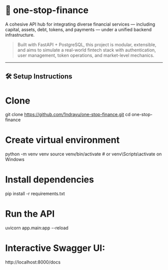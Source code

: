 # 💸 one-stop-finance

A cohesive API hub for integrating diverse financial services — including capital, assets, debt, tokens, and payments — under a unified backend infrastructure.

> Built with FastAPI + PostgreSQL, this project is modular, extensible, and aims to simulate a real-world fintech stack with authentication, user management, token operations, and market-level mechanics.

---

## 🛠 Setup Instructions

# Clone
git clone https://github.com/1ndrayu/one-stop-finance.git
cd one-stop-finance

# Create virtual environment
python -m venv venv
source venv/bin/activate  # or venv\Scripts\activate on Windows

# Install dependencies
pip install -r requirements.txt

# Run the API
uvicorn app.main:app --reload

# Interactive Swagger UI:
http://localhost:8000/docs

